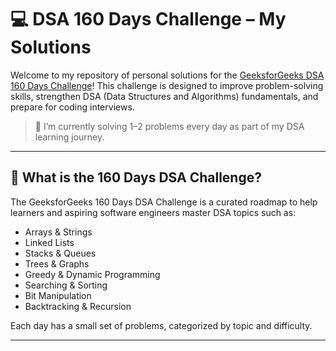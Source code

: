 # 💻 DSA 160 Days Challenge – My Solutions

Welcome to my repository of personal solutions for the [GeeksforGeeks DSA 160 Days Challenge](https://practice.geeksforgeeks.org/explore?page=1&sortBy=submissions&category=160-Days-DSA-Challenge)! This challenge is designed to improve problem-solving skills, strengthen DSA (Data Structures and Algorithms) fundamentals, and prepare for coding interviews.

> 🚀 I’m currently solving 1–2 problems every day as part of my DSA learning journey.

---

## 📅 What is the 160 Days DSA Challenge?

The GeeksforGeeks 160 Days DSA Challenge is a curated roadmap to help learners and aspiring software engineers master DSA topics such as:

- Arrays & Strings
- Linked Lists
- Stacks & Queues
- Trees & Graphs
- Greedy & Dynamic Programming
- Searching & Sorting
- Bit Manipulation
- Backtracking & Recursion

Each day has a small set of problems, categorized by topic and difficulty.

---



